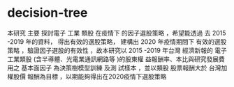 # decision-tree
本研究 主要 探討電子 工業 類股 在疫情下 的因子選股策略 ，希望能透過 去 2015 -2019 年的資料， 得出有效的選股策略， 建構出 2020 年疫情期間下 有效的選股策略 ，驗證因子選股的有效性 ，故本研究以 2015 -2019 年台灣 經濟新報的 電子工業類股 (含半導體、光電業通訊網路等 )的股東權 益報酬率、本比與研究發展費用之 基本面因子 為決策樹模型訓練 及測 試樣本 ，並以類股 股票報酬大於 台灣加權股價 報酬為目標 ，以期能夠得出在2020疫情下選股策略
